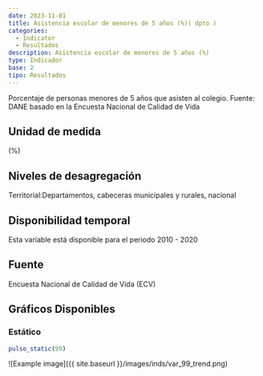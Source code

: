 ```yaml
---
date: 2023-11-01
title: Asistencia escolar de menores de 5 años (%)( dpto )
categories:
  - Indicator
  - Resultados
description: Asistencia escolar de menores de 5 años (%)
type: Indicador
base: 2
tipo: Resultados
--- 
```


Porcentaje de personas menores de 5 años que asisten al colegio.
Fuente: DANE basado en la Encuesta Nacional de Calidad de Vida

## Unidad de medida
(%)

## Niveles de desagregación
Territorial:Departamentos, cabeceras municipales y rurales, nacional

## Disponibilidad temporal
Esta variable está disponible para el periodo 2010 - 2020

## Fuente
Encuesta Nacional de Calidad de Vida (ECV)

## Gráficos Disponibles

### Estático

``` R
pulso_static(99)
```

![Example image]({{ site.baseurl }}/images/inds/var_99_trend.png)